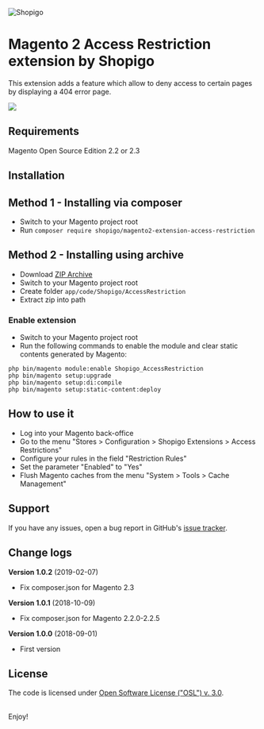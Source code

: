 ![Shopigo](https://i.imgur.com/7Ctkn7X.png)

# Magento 2 Access Restriction extension by Shopigo

This extension adds a feature which allow to deny access to certain pages by displaying a 404 error page.

![](https://i.imgur.com/HkX0MHI.jpg)

## Requirements

Magento Open Source Edition 2.2 or 2.3

## Installation

## Method 1 - Installing via composer

- Switch to your Magento project root
- Run `composer require shopigo/magento2-extension-access-restriction`

## Method 2 - Installing using archive

- Download [ZIP Archive](https://github.com/acharrex/magento2-extension-access-restriction/archive/master.zip)
- Switch to your Magento project root
- Create folder `app/code/Shopigo/AccessRestriction`
- Extract zip into path

### Enable extension

- Switch to your Magento project root
- Run the following commands to enable the module and clear static contents generated by Magento:
```
php bin/magento module:enable Shopigo_AccessRestriction
php bin/magento setup:upgrade
php bin/magento setup:di:compile
php bin/magento setup:static-content:deploy
```

## How to use it

- Log into your Magento back-office
- Go to the menu "Stores > Configuration > Shopigo Extensions > Access Restrictions"
- Configure your rules in the field "Restriction Rules"
- Set the parameter "Enabled" to "Yes"
- Flush Magento caches from the menu "System > Tools > Cache Management"

## Support

If you have any issues, open a bug report in GitHub's [issue tracker](https://github.com/acharrex/magento2-extension-access-restriction/issues).

## Change logs

**Version 1.0.2** (2019-02-07)
- Fix composer.json for Magento 2.3

**Version 1.0.1** (2018-10-09)
- Fix composer.json for Magento 2.2.0-2.2.5

**Version 1.0.0** (2018-09-01)
- First version

## License

The code is licensed under [Open Software License ("OSL") v. 3.0](http://opensource.org/licenses/osl-3.0.php).

<br/>Enjoy!